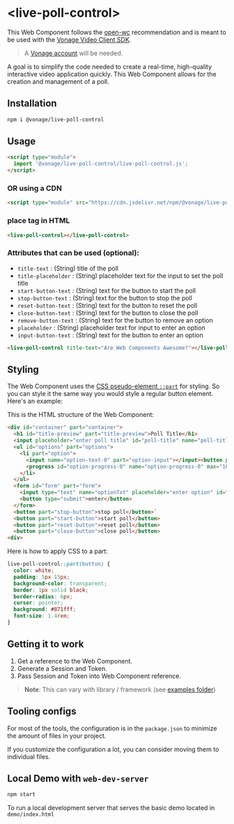 # \<live-poll-control>

This Web Component follows the [open-wc](https://github.com/open-wc/open-wc) recommendation and is meant to be used with the [Vonage Video Client SDK](https://developer.vonage.com/en/video/client-sdks/web/overview).

> A [Vonage account](https://ui.idp.vonage.com/ui/auth/registration) will be needed.

A goal is to simplify the code needed to create a real-time, high-quality interactive video application quickly. This Web Component allows for the creation and management of a poll.

## Installation

```bash
npm i @vonage/live-poll-control
```

## Usage

```html
<script type="module">
  import '@vonage/live-poll-control/live-poll-control.js';
</script>
```

### OR using a CDN
```html
<script type="module" src="https://cdn.jsdelivr.net/npm/@vonage/live-poll-control@latest/live-poll-control.js/+esm"></script>

```

### place tag in HTML

```html
<live-poll-control></live-poll-control>
```

### Attributes that can be used (optional):

- `title-text` : (String) title of the poll
- `title-placeholder` : (String) placeholder text for the input to set the poll title
- `start-button-text` : (String) text for the button to start the poll
- `stop-button-text` : (String) text for the button to stop the poll
- `reset-button-text` : (String) text for the button to reset the poll
- `close-button-text` : (String) text for the button to close the poll
- `remove-button-text` : (String) text for the button to remove an option
- `placeholder` : (String) placeholder text for input to enter an option
- `input-button-text` : (String) text for the button to enter an option

```html
<live-poll-control title-text="Are Web Components Awesome?"></live-poll-control>
```

## Styling

The Web Component uses the [CSS pseudo-element `::part`](https://developer.mozilla.org/en-US/docs/Web/CSS/::part) for styling. So you can style it the same way you would style a regular button element. Here's an example:

This is the HTML structure of the Web Component:

```html
<div id="container" part="container">
  <h1 id="title-preview" part="title-preview">Poll Title</h1>
  <input placeholder="enter poll title" id="poll-title" name="poll-title-input" part="title-input"></input>
  <ul id="options" part="options">
    <li part="option">
      <input name="option-text-0" part="option-input"></input><button part="remove-button">remove</button>
      <progress id="option-progress-0" name="option-progress-0" max="100" part="option-progress">70%</progress><output name="option-result-0" for="option-progress-0" part="option-output">7</output>
    </li>
  </ul>
  <form id="form" part="form">
    <input type="text" name="optionTxt" placeholder="enter option" id="optionTxt" part="input"></input>
    <button type="submit">enter</button>
  </form>
  <button part="stop-button">stop poll</button>`
  <button part="start-button">start poll</button>          
  <button part="reset-button">reset poll</button>
  <button part="close-button">close poll</button>
<div>
```

Here is how to apply CSS to a part:
```css
live-poll-control::part(button) {
  color: white;
  padding: 5px 15px;
  background-color: transparent;
  border: 1px solid black;
  border-radius: 6px;
  cursor: pointer;
  background: #871fff;
  font-size: 1.4rem;
}
```

## Getting it to work

1. Get a reference to the Web Component.
2. Generate a Session and Token.
3. Pass Session and Token into Web Component reference.

>**Note**: This can vary with library / framework (see [examples folder](../examples))

## Tooling configs

For most of the tools, the configuration is in the `package.json` to minimize the amount of files in your project.

If you customize the configuration a lot, you can consider moving them to individual files.

## Local Demo with `web-dev-server`

```bash
npm start
```

To run a local development server that serves the basic demo located in `demo/index.html`

